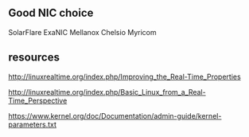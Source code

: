 ## Good NIC choice
SolarFlare ExaNIC Mellanox Chelsio Myricom

## resources
http://linuxrealtime.org/index.php/Improving_the_Real-Time_Properties

http://linuxrealtime.org/index.php/Basic_Linux_from_a_Real-Time_Perspective

https://www.kernel.org/doc/Documentation/admin-guide/kernel-parameters.txt
